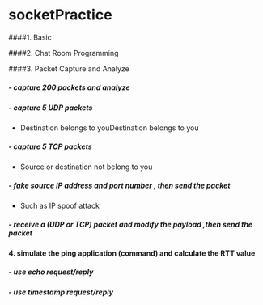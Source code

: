 # socketPractice

####1. Basic

####2. Chat Room Programming

####3. Packet Capture and Analyze
##### - capture 200 packets and analyze
##### - capture 5 UDP packets
 - Destination belongs to youDestination belongs to you
 
#####  - capture 5 TCP packets
 - Source or destination not belong to you
 
#####  - fake source IP address and port number , then send the packet
 - Such as IP spoof attack
 
#####  - receive a (UDP or TCP) packet and modify the payload ,then send the packet

#### 4. simulate the ping application (command) and calculate the RTT value
#####   - use echo request/reply
#####  - use timestamp request/reply